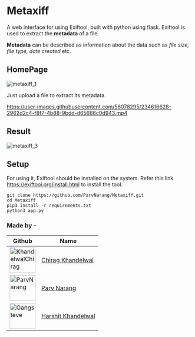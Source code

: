 # Metaxiff
A web interface for using Exiftool, built with python using flask. Exiftool is used to extract the **metadata** of a file.

**Metadata** can be described as information about the data such as *file size, file type, date created* etc.

## HomePage

![metaxiff_1](https://user-images.githubusercontent.com/56078295/234616279-92c57368-55a5-4e35-a628-54a699e4b4c0.png)

Just upload a file to extract its metadata.

https://user-images.githubusercontent.com/56078295/234616628-2962d2c4-f8f7-4b88-9bdd-d65666c0d943.mp4

## Result

![metaxiff_3](https://user-images.githubusercontent.com/56078295/234616449-f4789326-ebae-4564-9671-088f81dbf7d4.png)

## Setup
For using it, Exiftool should be installed on the system. Refer this link https://exiftool.org/install.html to install the tool.

```
git clone https://github.com/ParvNarang/Metaxiff.git
cd Metaxiff
pip3 install -r requirements.txt
python3 app.py
```
### Made by -
| Github | Name |
| ------------- | ------------- |
|  <a href="https://github.com/KhandelwalChirag"><img src="https://avatars.githubusercontent.com/u/131872317?v=4" title="KhandelwalChirag" width="70" height="70"></a> | <a href="https://github.com/KhandelwalChirag" title="Chirag Khandelwal">Chirag Khandelwal</a>|
|  <a href="https://github.com/ParvNarang"><img src="https://avatars.githubusercontent.com/u/56078295?v=4" title="ParvNarang" width="70" height="70"></a>    | <a href="https://github.com/ParvNarang" title="Parv Narang">Parv Narang</a>|
| <a href="https://github.com/Gangsteve"><img src="https://avatars.githubusercontent.com/u/72514965?v=4" title="Gangsteve" width="70" height="70" ></a>      | <a href="https://github.com/Gangsteve" title="Harshit Khandelwal">Harshit Khandelwal</a>|
